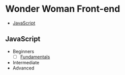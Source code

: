 # Wonder Woman Front-end

- [JavaScript](#javascript)

## JavaScript
  - Beginners
    - [ ] [Fundamentals](src/fundamentals.md)
  - Intermediate
  - Advanced
